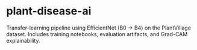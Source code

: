 # plant-disease-ai
Transfer-learning pipeline using EfficientNet (B0 → B4) on the PlantVillage dataset. Includes training notebooks, evaluation artifacts, and Grad-CAM explainability.
